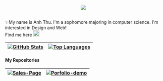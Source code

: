 <p align="center">
  <img src="https://readme-typing-svg.herokuapp.com?color=00bfff&size=30&center=true&vCenter=true&width=500&height=50&lines=Hi,+Welcome+to+my+Page!">
</p>

<br />
✨My name is Anh Thu. I'm a sophomore majoring in computer science. I'm interested in Design and Web!
<br />
<!-- Biểu tượng  -->
Find me here
<a href="https://www.linkedin.com/in/trịnh-thị-anh-thư">
  <img src="https://i.stack.imgur.com/gVE0j.png" alt="LinkedIn" width="20" height="20">
</a>

<br />



<!-- Thống kê GitHub -->
| <a href="https://github.com/thuttat"><img align="center" src="https://github-readme-stats.vercel.app/api?username=thuttat&show_icons=true&include_all_commits=true&hide=prs,issues,contribs&theme=buefy&hide_border=true" alt="GitHub Stats" /></a> | <a href="https://github.com/thuttat"><img align="center" src="https://github-readme-stats.vercel.app/api/top-langs/?username=thuttat&layout=compact&theme=buefy&hide_border=true" alt="Top Languages" /></a> |
| --- | --- |


<!-- Repo -->
#### My Repositories
| <a href="https://github.com/thuttat/Sales-Page"><img align="center" src="https://github-readme-stats.vercel.app/api/pin/?username=thuttat&repo=Sales-Page&theme=buefy&hide_border=true" alt="Sales-Page" /></a> | <a href="https://github.com/thuttat/Porfolio-demo"><img align="center" src="https://github-readme-stats.vercel.app/api/pin/?username=thuttat&repo=Porfolio-demo&theme=buefy&hide_border=true" alt="Porfolio-demo" /></a> |
| ------------------------------------------------------------ | ------------------------------------------------------------------------------ |

